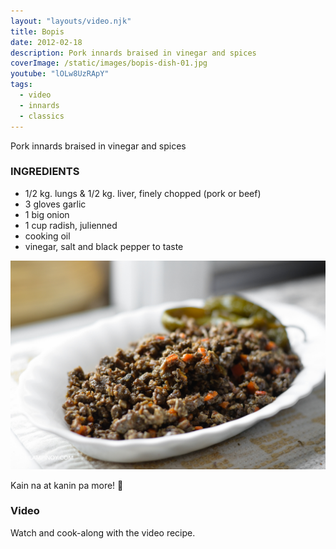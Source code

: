 ```yaml
---
layout: "layouts/video.njk"
title: Bopis
date: 2012-02-18
description: Pork innards braised in vinegar and spices
coverImage: /static/images/bopis-dish-01.jpg
youtube: "lOLw8UzRApY"
tags:
  - video
  - innards
  - classics
---
```


Pork innards braised in vinegar and spices

### INGREDIENTS
* 1/2 kg. lungs & 1/2 kg. liver, finely chopped (pork or beef)
* 3 gloves garlic
* 1 big onion
* 1 cup radish, julienned
* cooking oil
* vinegar, salt and black pepper to taste

![Bopis](/static/images/bopis-dish-02.jpg)

Kain na at kanin pa more! 🍚

### Video
Watch and cook-along with the video recipe.






